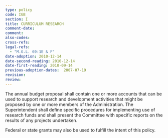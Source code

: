 ```yaml
---
type: policy
code: IGB
section: I
title: CURRICULUM RESEARCH
comment-date:
comment:
also-codes:
cross-refs:
legal-refs:
  - "M.G.L. 69:1E & F"
date-adoption: 2010-12-14
date-second-reading: 2010-12-14
date-first-reading: 2010-09-14
previous-adoption-dates:  2007-07-19
revision: 
review: 
---
```


The annual budget proposal shall contain one or more accounts that can be used to support research and development activities that might be proposed by one or more members of the Administration. The Superintendent shall define specific procedures for implementing use of research funds and shall present the Committee with specific reports on the results of any projects undertaken.

Federal or state grants may also be used to fulfill the intent of this policy.

